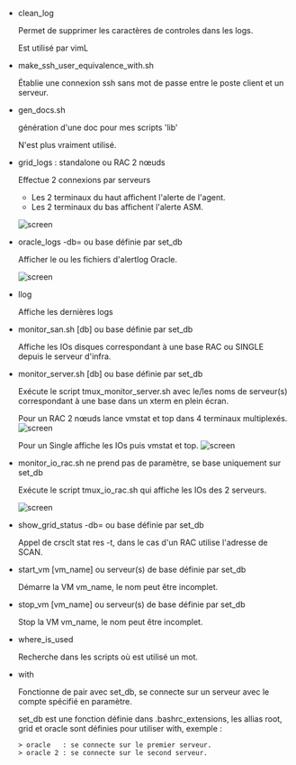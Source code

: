 - clean_log

	Permet de supprimer les caractères de controles dans les logs.

	Est utilisé par vimL

- make_ssh_user_equivalence_with.sh

	Établie une connexion ssh sans mot de passe entre le poste client et un serveur.

- gen_docs.sh

	génération d'une doc pour mes scripts 'lib'

	N'est plus vraiment utilisé.

- grid_logs : standalone ou RAC 2 nœuds

	Effectue 2 connexions par serveurs
	*	Les 2 terminaux du haut affichent l'alerte de l'agent.
	*	Les 2 terminaux du bas affichent l'alerte ASM.

	![screen](https://github.com/PhilippeLeroux/plescripts/wiki/screens_scripts_shell/grid_logs.png)

- oracle_logs -db=<str>	ou base définie par set_db

	Afficher le ou les fichiers d'alertlog Oracle.

	![screen](https://github.com/PhilippeLeroux/plescripts/wiki/screens_scripts_shell/oracle_logs.png)

- llog

	Affiche les dernières logs

- monitor_san.sh [db] ou base définie par set_db

	Affiche les IOs disques correspondant à une base RAC ou SINGLE depuis le serveur d'infra.

- monitor_server.sh [db]  ou base définie par set_db

	Exécute le script tmux_monitor_server.sh avec le/les noms de serveur(s)	correspondant à une base dans un xterm en plein écran.
	
	Pour un RAC 2 nœuds lance vmstat et top dans 4 terminaux multiplexés.
	![screen](https://github.com/PhilippeLeroux/plescripts/wiki/screens_scripts_shell/tmux_monitor_server_rac.png)
	
	Pour un Single affiche les IOs puis vmstat et top.
	![screen](https://github.com/PhilippeLeroux/plescripts/wiki/screens_scripts_shell/tmux_monitor_server_single.png)

- monitor_io_rac.sh ne prend pas de paramètre, se base uniquement sur set_db
	
	Exécute le script tmux_io_rac.sh qui affiche les IOs des 2 serveurs.
	
	![screen](https://github.com/PhilippeLeroux/plescripts/wiki/screens_scripts_shell/monitor_io_rac.png)
	
- show_grid_status -db=<str> ou base définie par set_db

	Appel de crsclt stat res -t, dans le cas d'un RAC utilise l'adresse de SCAN.

- start_vm [vm_name] ou serveur(s) de base définie par set_db

	Démarre la VM vm_name, le nom peut être incomplet.

- stop_vm [vm_name]  ou serveur(s) de base définie par set_db

	Stop la VM vm_name, le nom peut être incomplet.

- where_is_used

	Recherche dans les scripts où est utilisé un mot.

- with

	Fonctionne de pair avec set_db, se connecte sur un serveur avec le compte
	spécifié en paramètre.

	set_db est une fonction définie dans .bashrc_extensions, les allias root, grid
	et oracle sont définies pour utiliser with, exemple :
	```
	> oracle   : se connecte sur le premier serveur.
	> oracle 2 : se connecte sur le second serveur.
	```
